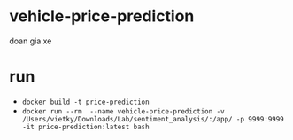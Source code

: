 # vehicle-price-prediction
doan gia xe

# run

- ```docker build -t price-prediction```
- ```docker run --rm  --name vehicle-price-prediction -v /Users/vietky/Downloads/Lab/sentiment_analysis/:/app/ -p 9999:9999 -it price-prediction:latest bash```